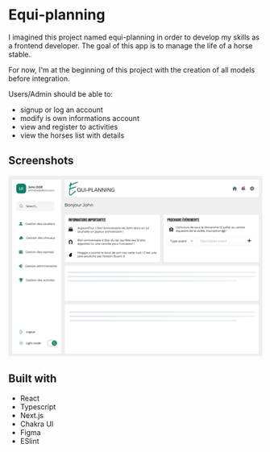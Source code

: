 # Equi-planning

I imagined this project named equi-planning in order to develop my skills as a frontend developer. 
The goal of this app is to manage the life of a horse stable. 

For now, I'm at the beginning of this project with the creation of all models before integration. 

Users/Admin should be able to: 
- signup or log an account
- modify is own informations account 
- view and register to activities
- view the horses list with details 

## Screenshots

![](./app/design/maquette/Home-AdminSide.png)


## Built with

- React 
- Typescript
- Next.js 
- Chakra UI 
- Figma
- ESlint
